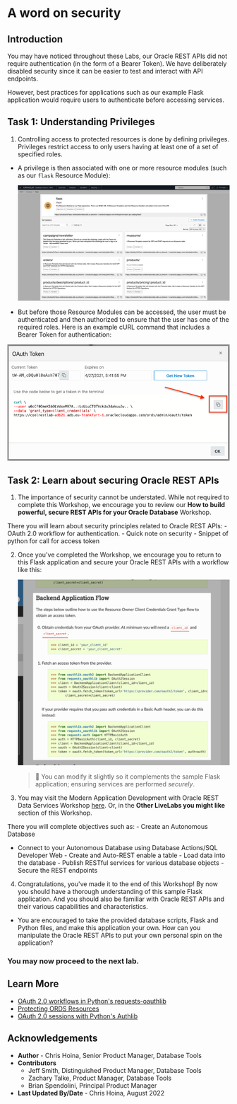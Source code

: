 # A word on security

## Introduction

You may have noticed throughout these Labs, our Oracle REST APIs did not require authentication (in the form of a Bearer Token). We have deliberately disabled security since it can be easier to test and interact with API endpoints. 

However, best practices for applications such as our example Flask application would require users to authenticate before accessing services.

## Task 1: Understanding Privileges

1. Controlling access to protected resources is done by defining privileges. Privileges restrict access to only users having at least one of a set of specified roles. 

  - A privilege is then associated with one or more resource modules (such as our `flask` Resource Module):

    ![Our Flask Resource Module](images/flask-resource-module-in-oci.png " ")

  - But before those Resource Modules can be accessed, the user must be authenticated and then authorized to ensure that the user has one of the required roles. Here is an example cURL command that includes a Bearer Token for authentication: 

   ![Our Flask Resource Module](images/click-copy-icon-to-copy-token-text.png " ")

## Task 2: Learn about securing Oracle REST APIs 

1. The importance of security cannot be understated. While not required to complete this Workshop, we encourage you to review our **How to build powerful, secure REST APIs for your Oracle Database** Workshop. 

  There you will learn about security principles related to Oracle REST APIs:
    - OAuth 2.0 workflow for authentication. 
    - Quick note on security
    - Snippet of python for call for access token 

2. Once you've completed the Workshop, we encourage you to return to this Flask application and secure your Oracle REST APIs with a workflow like this:

   ![Backend application flow example.](images/backend-application-flow-example.png " ")

     > :brain: You can modify it slightly so it complements the sample Flask application; ensuring services are performed <i>securely</i>. 

3. You may visit the Modern Application Development with Oracle REST Data Services Workshop [here](https://apexapps.oracle.com/pls/apex/dbpm/r/livelabs/view-workshop?wid=815). Or, in the <b>Other LiveLabs you might like</b> section of this Workshop.

  There you will complete objectives such as:
    - Create an Autonomous Database
   - Connect to your Autonomous Database using Database Actions/SQL Developer Web
    - Create and Auto-REST enable a table
    - Load data into the database
    - Publish RESTful services for various database objects
    - Secure the REST endpoints

4. Congratulations, you've made it to the end of this Workshop! By now you should have a thorough understanding of this sample Flask application. And you should also be familiar with Oracle REST APIs and their various capabilities and characteristics. 

 - You are encouraged to take the provided database scripts, Flask and Python files, and make this application your own. How can you manipulate the Oracle REST APIs to put your own personal spin on the application? 

### You may now **proceed to the next lab.**

## Learn More
* [OAuth 2.0 workflows in Python's requests-oauthlib](https://requests-oauthlib.readthedocs.io/en/latest/oauth2_workflow.html#)
* [Protecting ORDS Resources](https://docs.oracle.com/en/database/oracle/oracle-rest-data-services/22.2/qsord/get-started-with-oracle-rest-data-services.html#GUID-F6961F9D-C0FA-4ED4-AA88-88FDDF208D83)
* [OAuth 2.0 sessions with Python's Authlib](https://docs.authlib.org/en/latest/client/oauth2.html) 

## Acknowledgements

* **Author** - Chris Hoina, Senior Product Manager, Database Tools
* **Contributors**
  - Jeff Smith, Distinguished Product Manager, Database Tools
  - Zachary Talke, Product Manager, Database Tools
  - Brian Spendolini, Principal Product Manager
* **Last Updated By/Date** - Chris Hoina, August 2022
